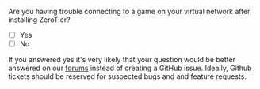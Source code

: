 Are you having trouble connecting to a game on your virtual network after installing ZeroTier?

- [ ] Yes
- [ ] No

If you answered yes it's very likely that your question would be better answered on our [forums](https://discuss.zerotier.com) instead of creating a GitHub issue. Ideally, Github tickets should be reserved for suspected bugs and and feature requests. 
